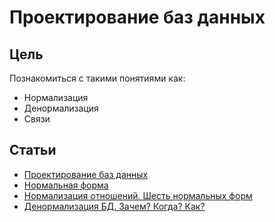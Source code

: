 # Проектирование баз данных

## Цель
Познакомиться с такими понятиями как:
- Нормализация
- Денормализация
- Связи

## Статьи
- [Проектирование баз данных](https://ru.wikipedia.org/wiki/%D0%9F%D1%80%D0%BE%D0%B5%D0%BA%D1%82%D0%B8%D1%80%D0%BE%D0%B2%D0%B0%D0%BD%D0%B8%D0%B5_%D0%B1%D0%B0%D0%B7_%D0%B4%D0%B0%D0%BD%D0%BD%D1%8B%D1%85)
- [Нормальная форма](https://ru.wikipedia.org/wiki/%D0%9D%D0%BE%D1%80%D0%BC%D0%B0%D0%BB%D1%8C%D0%BD%D0%B0%D1%8F_%D1%84%D0%BE%D1%80%D0%BC%D0%B0)
- [Нормализация отношений. Шесть нормальных форм](https://habrahabr.ru/post/254773/)
- [Денормализация БД. Зачем? Когда? Как?](https://habrahabr.ru/post/64524/)
